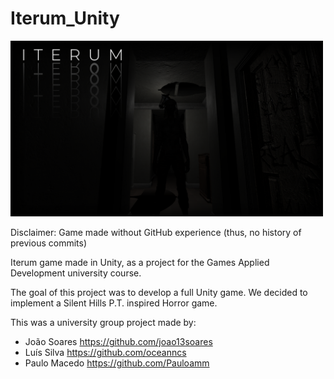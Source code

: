 # Iterum_Unity

<img src = "https://github.com/joao13soares/Iterum/blob/main/Iterum.png" width = "500">

Disclaimer: Game made without GitHub experience (thus, no history of previous commits)

Iterum game made in Unity, as a project for the Games Applied Development university course.

The goal of this project was to develop a full Unity game.
We decided to implement a Silent Hills P.T. inspired Horror game.

This was a university group project made by:
- João Soares https://github.com/joao13soares
- Luís Silva https://github.com/oceanncs
- Paulo Macedo https://github.com/Pauloamm
